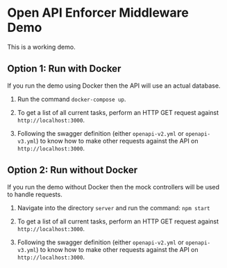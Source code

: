 # Open API Enforcer Middleware Demo

This is a working demo.

## Option 1: Run with Docker

If you run the demo using Docker then the API will use an actual database.

1. Run the command `docker-compose up`.

2. To get a list of all current tasks, perform an HTTP GET request against `http://localhost:3000`.

3. Following the swagger definition (either `openapi-v2.yml` or `openapi-v3.yml`) to know how to make other requests against the API on `http://localhost:3000`.

## Option 2: Run without Docker

If you run the demo without Docker then the mock controllers will be used to handle requests.

1. Navigate into the directory `server` and run the command: `npm start`

2. To get a list of all current tasks, perform an HTTP GET request against `http://localhost:3000`.

3. Following the swagger definition (either `openapi-v2.yml` or `openapi-v3.yml`) to know how to make other requests against the API on `http://localhost:3000`.
